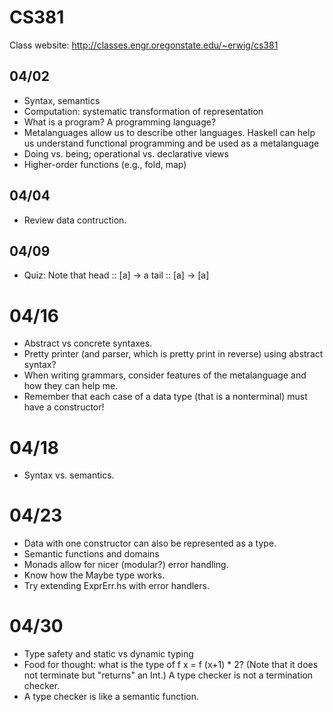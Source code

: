 # CS381

Class website: http://classes.engr.oregonstate.edu/~erwig/cs381

## 04/02
  * Syntax, semantics
  * Computation: systematic transformation of representation
  * What is a program? A programming language?
  * Metalanguages allow us to describe other languages. Haskell can help us
    understand functional programming and be used as a metalanguage
  * Doing vs. being; operational vs. declarative views
  * Higher-order functions (e.g., fold, map)

## 04/04
  * Review data contruction.

## 04/09
  * Quiz: Note that
        head :: [a] -> a
        tail :: [a] -> [a]

# 04/16
  * Abstract vs concrete syntaxes.
  * Pretty printer (and parser, which is pretty print in reverse) using
    abstract syntax?
  * When writing grammars, consider features of the metalanguage and how they
    can help me.
  * Remember that each case of a data type (that is a nonterminal) must have
    a constructor!

# 04/18
  * Syntax vs. semantics.

# 04/23
  * Data with one constructor can also be represented as a type.
  * Semantic functions and domains
  * Monads allow for nicer (modular?) error handling.
  * Know how the Maybe type works.
  * Try extending ExprErr.hs with error handlers.

# 04/30
  * Type safety and static vs dynamic typing
  * Food for thought: what is the type of f x = f (x+1) * 2? (Note that it does
    not terminate but "returns" an Int.) A type checker is not a termination
    checker.
  * A type checker is like a semantic function.


<!--
vim: syntax=markdown
vim: expandtab
-->

